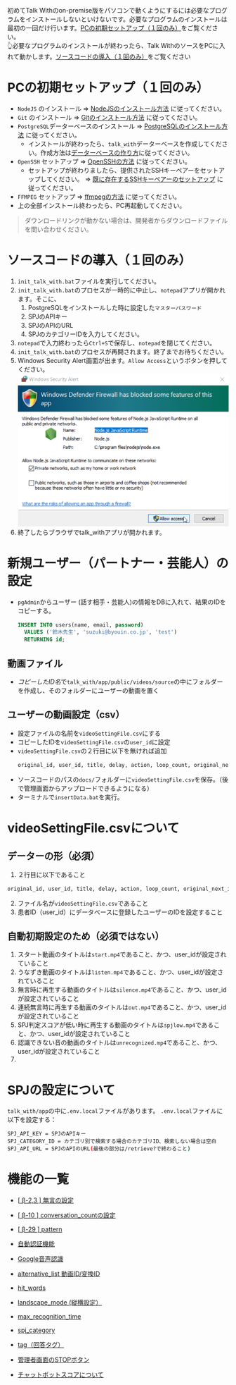 初めてTalk Withのon-premise版をパソコンで動くようにするには必要なプログラムをインストールしないといけないです。必要なプログラムのインストールは最初の一回だけ行います。[PCの初期セットアップ（１回のみ）](#pcの初期セットアップ１回のみ)をご覧ください。  
👆必要なプログラムのインストールが終わったら、Talk WithのソースをPCに入れて動かします。[ソースコードの導入（１回のみ）](#ソースコードの導入（１回のみ）)をご覧ください

# PCの初期セットアップ（１回のみ）
- `NodeJS` のインストール => [NodeJSのインストール方法](./how_to_install_node.md) に従ってください。
- `Git` のインストール => [Gitのインストール方法](./how_to_install_git.md) に従ってください。  
- `PostgreSQL`データーベースのインストール => [PostgreSQLのインストール方法](./how_to_install_pg.md) に従ってください。
  - インストールが終わったら、`talk_with`データーベースを作成してください。作成方法は[データーベースの作り方](./how_to_install_pg.md/#データーベースの作り方)に従ってください。
- `OpenSSH` セットアップ => [OpenSSHの方法](./how_to_setup_openssh.md#OpenSSH) に従ってください。
  - セットアップが終わりましたら、提供されたSSHキーペアーをセットアップしてください。 => [既に存在するSSHキーペアーのセットアップ](./how_to_setup_openssh.md#既に存在するsshキーペアーのセットアップ) に従ってください。
- `FFMPEG` セットアップ => [ffmpegの方法](./how_to_install_ffmpeg.md) に従ってください。
- 上の全部インストール終わったら、PC再起動してください。
> ダウンロードリンクが動かない場合は、開発者からダウンロードファイルを問い合わせください。

# ソースコードの導入（１回のみ）
1. `init_talk_with.bat`ファイルを実行してください。
2. `init_talk_with.bat`のプロセスが一時的に中止し、`notepad`アプリが開かれます。そこに、
   1. PostgreSQLをインストールした時に設定した`マスターパスワード`
   2. SPJのAPIキー
   3. SPJのAPIのURL
   4. SPJのカテゴリーIDを入力してください。
3. `notepad`で入力終わったら`Ctrl+S`で保存し、`notepad`を閉じてください。
4. `init_talk_with.bat`のプロセスが再開されます。終了までお待ちください。
5. Windows Security Alert画面が出ます。`Allow Access`というボタンを押してください。  
  ![Windows Security Alert](images/win_security_alert.png)
6. 終了したらブラウザでtalk_withアプリが開かれます。

# 新規ユーザー（パートナー・芸能人）の設定
- `pgAdmin`からユーザー (話す相手・芸能人)の情報をDBに入れて、結果のIDをコピーする。
  ```sql
  INSERT INTO users(name, email, password)
    VALUES ('鈴木先生', 'suzuki@byouin.co.jp', 'test')
    RETURNING id;
  ```
## 動画ファイル
- *コピーしたID名*で`talk_with/app/public/videos/source`の中にフォルダーを作成し、そのフォルダーにユーザーの動画を置く

## ユーザーの動画設定（csv）
- 設定ファイルの名前を`videoSettingFile.csv`にする
- コピーしたIDを`videoSettingFile.csv`の`user_id`に設定
- `videoSettingFile.csv`の２行目に以下を無ければ追加
  ```txt
  original_id, user_id, title, delay, action, loop_count, original_next_id, mic_on, play_now, mic_on_millisecond, question, comment
  ```
- ソースコードのパスの`docs/`フォルダーに`videoSettingFile.csv`を保存。（後で管理画面からアップロードできるようになる）
- ターミナルで`insertData.bat`を実行。





# videoSettingFile.csvについて
## データーの形（必須）
1. ２行目に以下であること
  ```txt
  original_id, user_id, title, delay, action, loop_count, original_next_id, mic_on, play_now, mic_on_millisecond, question, comment
  ```
2. ファイル名が`videoSettingFile.csv`であること
3. 患者ID（user_id）にデータベースに登録したユーザーのIDを設定すること

## 自動初期設定のため（必須ではない）
1. スタート動画のタイトルは`start.mp4`であること、かつ、user_idが設定されていること
2. うなずき動画のタイトルは`listen.mp4`であること、かつ、user_idが設定されていること
3. 無言時に再生する動画のタイトルは`silence.mp4`であること、かつ、user_idが設定されていること
4. 連続無言時に再生する動画のタイトルは`out.mp4`であること、かつ、user_idが設定されていること
5. SPJ判定スコアが低い時に再生する動画のタイトルは`spjlow.mp4`であること、かつ、user_idが設定されていること
6. 認識できない音の動画のタイトルは`unrecognized.mp4`であること、かつ、user_idが設定されていること
7.  

# SPJの設定について
`talk_with/app`の中に`.env.local`ファイルがあります。
`.env.local`ファイルに以下を設定する：
```bash
SPJ_API_KEY = SPJのAPIキー
SPJ_CATEGORY_ID = カテゴリ別で検索する場合のカテゴリID、検索しない場合は空白
SPJ_API_URL = SPJのAPIのURL(最後の部分は/retrieve?で終わること)
```

# 機能の一覧
* [[ β-2,3 ] 無言の設定](./how_to_setup_silence_limit.md)
* [[ β-10 ] conversation_countの設定](./how_to_setup_conversation_count_b10.md)
* [[ β-29 ] pattern](./how_to_setup_pattern.md)
* [自動認証機能](./LogDB_with_Authentication.md)
* [Google音声認識](./About_GoogleSpeechToText.md)

* [alternative_list 動画ID/変換ID](./how_to_setup_alternative_list.md)
* [hit_words](./how_to_setup_hit_words.md)
* [landscape_mode (縦横設定）](./how_to_setup_landscape_mode.md)
* [max_recognition_time](./how_to_setup_max_recognition_time.md)
* [spj_category](./how_to_setup_spj_category.md)
* [tag（回答タグ）](./how_to_setup_tag.md)
* [管理者画面のSTOPボタン](./admin_stop_button.md)
* [チャットボットスコアについて](./About_chatbotScore.md)
  